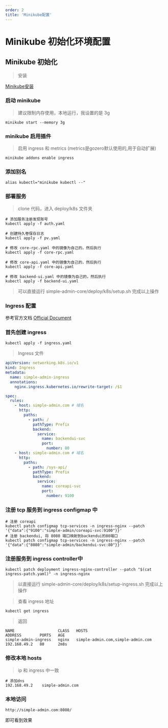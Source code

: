 ```yaml
---
order: 2
title: 'Minikube配置'
---
```



# Minikube 初始化环境配置

## Minikube 初始化

> 安装

[Minikube安装](https://minikube.sigs.k8s.io/docs/start/)


### 启动 minikube
> 建议限制内存使用，本地运行，我设置的是 3g

```shell
minikube start --memory 3g
```

### minikube 启用插件
> 启用 ingress 和 metrics (metrics是gozero默认使用的,用于自动扩展)

```shell
minikube addons enable ingress
```

### 添加别名

```shell
alias kubectl="minikube kubectl --"
```

### 部署服务
> clone 代码，进入 deploy/k8s 文件夹

```shell
# 添加服务注册发现账号
kubectl apply -f auth.yaml

# 创建持久卷保存日志
kubectl apply -f pv.yaml

# 修改 core-rpc.yaml 中的镜像为自己的，然后执行
kubectl apply -f core-rpc.yaml

# 修改 core-api.yaml 中的镜像为自己的，然后执行
kubectl apply -f core-api.yaml

# 修改 backend-ui.yaml 中的镜像为自己的，然后执行
kubectl apply -f backend-ui.yaml
```

> 可以直接运行 simple-admin-core/deploy/k8s/setup.sh 完成以上操作

### Ingress 配置
参考官方文档 [Official Document](https://minikube.sigs.k8s.io/docs/tutorials/nginx_tcp_udp_ingress/)

### 首先创建 ingress

```shell
kubectl apply -f ingress.yaml
```
> Ingress 文件

```yaml
apiVersion: networking.k8s.io/v1
kind: Ingress
metadata:
  name: simple-admin-ingress
  annotations:
    nginx.ingress.kubernetes.io/rewrite-target: /$1

spec:
  rules:
    - host: simple-admin.com # 域名
      http:
        paths:
          - path: /
            pathType: Prefix
            backend:
              service:
                name: backendui-svc
                port:
                  number: 80
    - host: simple-admin.com # 域名
      http:
        paths:
          - path: /sys-api/
            pathType: Prefix
            backend:
              service:
                name: coreapi-svc
                port:
                  number: 9100
```

### 注册 tcp 服务到 ingress configmap 中

```shell
# 注册 coreapi
kubectl patch configmap tcp-services -n ingress-nginx --patch '{"data":{"9100":"simple-admin/coreapi-svc:9100"}}'
# 注册 backendui, 将 8080 端口映射到backendui的80端口
kubectl patch configmap tcp-services -n ingress-nginx --patch '{"data":{"8080":"simple-admin/backendui-svc:80"}}'
```

### 注册服务到 ingress controller中
```shell
kubectl patch deployment ingress-nginx-controller --patch "$(cat ingress-patch.yaml)" -n ingress-nginx

```

> 以直接运行 simple-admin-core/deploy/k8s/setup-ingress.sh 完成以上操作

> 查看 ingress 地址

```shell
kubectl get ingress
```
> 返回

```shell
NAME                   CLASS   HOSTS                               ADDRESS        PORTS   AGE
simple-admin-ingress   nginx   simple-admin.com,simple-admin.com   192.168.49.2   80      2m8s
```

### 修改本地 hosts
> ip 和 ingress 中一致

```shell
# 添加dns
192.168.49.2    simple-admin.com
```

### 本地访问

```shell
http://simple-admin.com:8080/
```
即可看到效果


